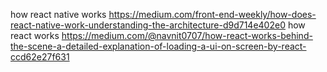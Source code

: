 how react native works
https://medium.com/front-end-weekly/how-does-react-native-work-understanding-the-architecture-d9d714e402e0
how react works
https://medium.com/@navnit0707/how-react-works-behind-the-scene-a-detailed-explanation-of-loading-a-ui-on-screen-by-react-ccd62e27f631
